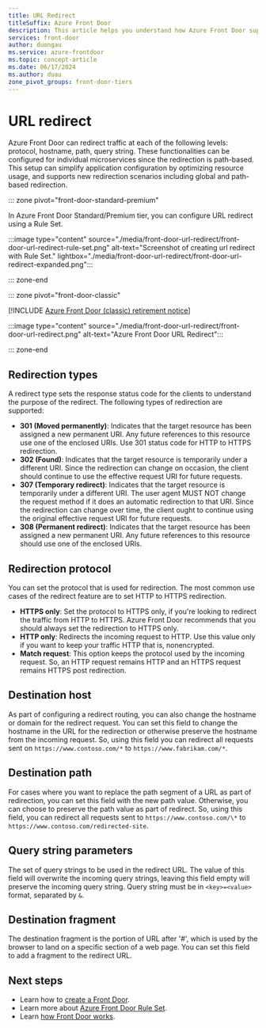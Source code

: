 ```yaml
---
title: URL Redirect
titleSuffix: Azure Front Door
description: This article helps you understand how Azure Front Door supports URL redirection for their routing rules.
services: front-door
author: duongau
ms.service: azure-frontdoor
ms.topic: concept-article
ms.date: 06/17/2024
ms.author: duau
zone_pivot_groups: front-door-tiers
---
```


# URL redirect

Azure Front Door can redirect traffic at each of the following levels: protocol, hostname, path, query string. These functionalities can be configured for individual microservices since the redirection is path-based. This setup can simplify application configuration by optimizing resource usage, and supports new redirection scenarios including global and path-based redirection.

::: zone pivot="front-door-standard-premium"

In Azure Front Door Standard/Premium tier, you can configure URL redirect using a Rule Set.

:::image type="content" source="./media/front-door-url-redirect/front-door-url-redirect-rule-set.png" alt-text="Screenshot of creating url redirect with Rule Set." lightbox="./media/front-door-url-redirect/front-door-url-redirect-expanded.png":::

::: zone-end

::: zone pivot="front-door-classic"

[!INCLUDE [Azure Front Door (classic) retirement notice](../../includes/front-door-classic-retirement.md)]

:::image type="content" source="./media/front-door-url-redirect/front-door-url-redirect.png" alt-text="Azure Front Door URL Redirect":::

::: zone-end

## Redirection types

A redirect type sets the response status code for the clients to understand the purpose of the redirect. The following types of redirection are supported:

- **301 (Moved permanently)**: Indicates that the target resource has been assigned a new permanent URI. Any future references to this resource use one of the enclosed URIs. Use 301 status code for HTTP to HTTPS redirection. 
- **302 (Found)**: Indicates that the target resource is temporarily under a different URI. Since the redirection can change on occasion, the client should continue to use the effective request URI for future requests.
- **307 (Temporary redirect)**: Indicates that the target resource is temporarily under a different URI. The user agent MUST NOT change the request method if it does an automatic redirection to that URI. Since the redirection can change over time, the client ought to continue using the original effective request URI for future requests.
- **308 (Permanent redirect)**: Indicates that the target resource has been assigned a new permanent URI. Any future references to this resource should use one of the enclosed URIs.

## Redirection protocol
You can set the protocol that is used for redirection. The most common use cases of the redirect feature are to set HTTP to HTTPS redirection.

- **HTTPS only**: Set the protocol to HTTPS only, if you're looking to redirect the traffic from HTTP to HTTPS. Azure Front Door recommends that you should always set the redirection to HTTPS only.
- **HTTP only**: Redirects the incoming request to HTTP. Use this value only if you want to keep your traffic HTTP that is, nonencrypted.
- **Match request**: This option keeps the protocol used by the incoming request. So, an HTTP request remains HTTP and an HTTPS request remains HTTPS post redirection.

## Destination host
As part of configuring a redirect routing, you can also change the hostname or domain for the redirect request. You can set this field to change the hostname in the URL for the redirection or otherwise preserve the hostname from the incoming request. So, using this field you can redirect all requests sent on `https://www.contoso.com/*` to `https://www.fabrikam.com/*`.

## Destination path
For cases where you want to replace the path segment of a URL as part of redirection, you can set this field with the new path value. Otherwise, you can choose to preserve the path value as part of redirect. So, using this field, you can redirect all requests sent to `https://www.contoso.com/\*` to  `https://www.contoso.com/redirected-site`.

## Query string parameters
The set of query strings to be used in the redirect URL. The value of this field will overwrite the incoming query strings, leaving this field empty will preserve the incoming query string. Query string must be in `<key>=<value>` format, separated by `&`.

## Destination fragment
The destination fragment is the portion of URL after '#', which is used by the browser to land on a specific section of a web page. You can set this field to add a fragment to the redirect URL.

## Next steps

* Learn how to [create a Front Door](quickstart-create-front-door.md).
* Learn more about [Azure Front Door Rule Set](front-door-rules-engine.md).
* Learn [how Front Door works](front-door-routing-architecture.md).
